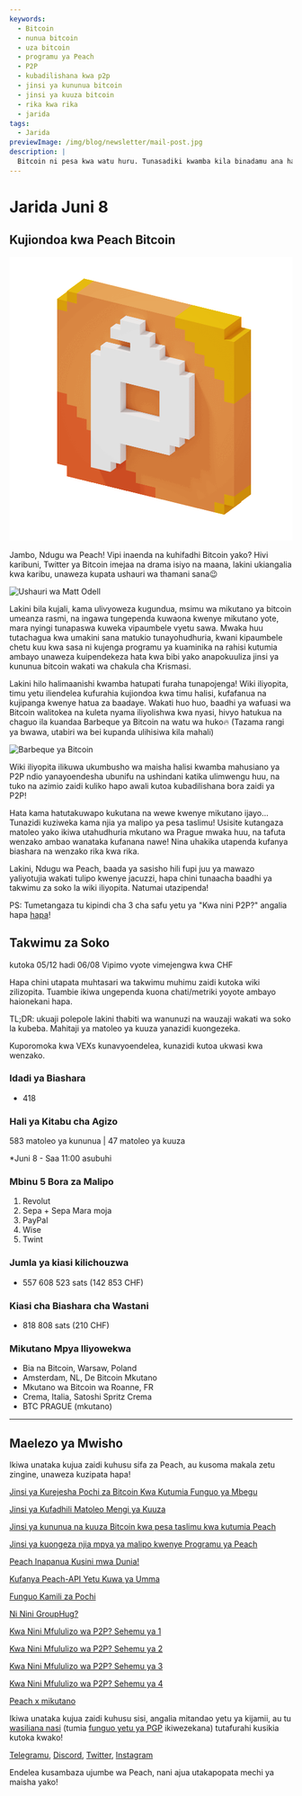 ```yaml
---
keywords:
  - Bitcoin
  - nunua bitcoin
  - uza bitcoin
  - programu ya Peach
  - P2P
  - kubadilishana kwa p2p
  - jinsi ya kununua bitcoin
  - jinsi ya kuuza bitcoin
  - rika kwa rika
  - jarida
tags:
  - Jarida
previewImage: /img/blog/newsletter/mail-post.jpg
description: |
  Bitcoin ni pesa kwa watu huru. Tunasadiki kwamba kila binadamu ana haki ya kuchagua pesa anayoitumia kuhifadhi mali yake, matokeo ya kazi yake, wakati na nguvu zake. Peach Bitcoin ndiyo jukwaa rahisi zaidi kununua na kuuza bitcoin rika kwa rika. Kusudi la Peach ni kuchangia katika uenezi wa Bitcoin mikononi mwa watu.
---
```


# Jarida Juni 8

## Kujiondoa kwa Peach Bitcoin

![gif ya peachy peach bitcoin](/img/blog/newsletter/gif-peach.gif)

Jambo, Ndugu wa Peach!
Vipi inaenda na kuhifadhi Bitcoin yako?
Hivi karibuni, Twitter ya Bitcoin imejaa na drama isiyo na maana, lakini ukiangalia kwa karibu, unaweza kupata ushauri wa thamani sana😉

![Ushauri wa Matt Odell](https://img.mailinblue.com/5647291/images/content_library/original/647f40e8867f053cd05b3683.png)

Lakini bila kujali, kama ulivyoweza kugundua, msimu wa mikutano ya bitcoin umeanza rasmi, na ingawa tungependa kuwaona kwenye mikutano yote, mara nyingi tunapaswa kuweka vipaumbele vyetu sawa. Mwaka huu tutachagua kwa umakini sana matukio tunayohudhuria, kwani kipaumbele chetu kuu kwa sasa ni kujenga programu ya kuaminika na rahisi kutumia ambayo unaweza kuipendekeza hata kwa bibi yako anapokuuliza jinsi ya kununua bitcoin wakati wa chakula cha Krismasi.

Lakini hilo halimaanishi kwamba hatupati furaha tunapojenga! Wiki iliyopita, timu yetu iliendelea kufurahia kujiondoa kwa timu halisi, kufafanua na kujipanga kwenye hatua za baadaye. Wakati huo huo, baadhi ya wafuasi wa Bitcoin walitokea na kuleta nyama iliyolishwa kwa nyasi, hivyo hatukua na chaguo ila kuandaa Barbeque ya Bitcoin na watu wa huko🔥
(Tazama rangi ya bwawa, utabiri wa bei kupanda ulihisiwa kila mahali)

![Barbeque ya Bitcoin](https://img.mailinblue.com/5647291/images/content_library/original/64804d4e000a683033621785.jpg)

Wiki iliyopita ilikuwa ukumbusho wa maisha halisi kwamba mahusiano ya P2P ndio yanayoendesha ubunifu na ushindani katika ulimwengu huu, na tuko na azimio zaidi kuliko hapo awali kutoa kubadilishana bora zaidi ya P2P!

Hata kama hatutakuwapo kukutana na wewe kwenye mikutano ijayo... Tunazidi kuziweka kama njia ya malipo ya pesa taslimu! Usisite kutangaza matoleo yako ikiwa utahudhuria mkutano wa Prague mwaka huu, na tafuta wenzako ambao wanataka kufanana nawe! Nina uhakika utapenda kufanya biashara na wenzako rika kwa rika.

Lakini, Ndugu wa Peach, baada ya sasisho hili fupi juu ya mawazo yaliyotujia wakati tulipo kwenye jacuzzi, hapa chini tunaacha baadhi ya takwimu za soko la wiki iliyopita. Natumai utazipenda!

PS: Tumetangaza tu kipindi cha 3 cha safu yetu ya "Kwa nini P2P?" angalia hapa [hapa](https://peachbitcoin.com/blog/why-p2p-chapter-3-circular-economies/)!

## Takwimu za Soko

kutoka 05/12 hadi 06/08
Vipimo vyote vimejengwa kwa CHF

Hapa chini utapata muhtasari wa takwimu muhimu zaidi kutoka wiki zilizopita. Tuambie ikiwa ungependa kuona chati/metriki yoyote ambayo haionekani hapa.

TL;DR: ukuaji polepole lakini thabiti wa wanunuzi na wauzaji wakati wa soko la kubeba. Mahitaji ya matoleo ya kuuza yanazidi kuongezeka.

Kuporomoka kwa VEXs kunavyoendelea, kunazidi kutoa ukwasi kwa wenzako.

### Idadi ya Biashara

- 418

### Hali ya Kitabu cha Agizo

583 matoleo ya kununua | 47 matoleo ya kuuza

\*Juni 8 - Saa 11:00 asubuhi

### Mbinu 5 Bora za Malipo

1. Revolut
2. Sepa + Sepa Mara moja
3. PayPal
4. Wise
5. Twint

### Jumla ya kiasi kilichouzwa

- 557 608 523 sats (142 853 CHF)

### Kiasi cha Biashara cha Wastani

- 818 808 sats (210 CHF)

### Mikutano Mpya Iliyowekwa

- Bia na Bitcoin, Warsaw, Poland
- Amsterdam, NL, De Bitcoin Mkutano
- Mkutano wa Bitcoin wa Roanne, FR
- Crema, Italia, Satoshi Spritz Crema
- BTC PRAGUE (mkutano)

---

## Maelezo ya Mwisho

Ikiwa unataka kujua zaidi kuhusu sifa za Peach, au kusoma makala zetu zingine, unaweza kuzipata hapa!

[Jinsi ya Kurejesha Pochi za Bitcoin Kwa Kutumia Funguo ya Mbegu](https://peachbitcoin.com/sw/blog/how-to-restore-peach-wallet/)

[Jinsi ya Kufadhili Matoleo Mengi ya Kuuza](https://peachbitcoin.com/sw/blog/funding-multiple-sell-offers/)

[Jinsi ya kununua na kuuza Bitcoin kwa pesa taslimu kwa kutumia Peach](https://peachbitcoin.com/sw/blog/how-to-buy-and-sell-bitcoin-with-cash-using-peach/)

[Jinsi ya kuongeza njia mpya ya malipo kwenye Programu ya Peach](https://peachbitcoin.com/sw/blog/how-to-add-a-payment-method/)

[Peach Inapanua Kusini mwa Dunia!](https://peachbitcoin.com/sw/blog/peach-expands-to-the-global-south/)

[Kufanya Peach-API Yetu Kuwa ya Umma](https://peachbitcoin.com/sw/blog/making-our-peach-api-public/)

[Funguo Kamili za Pochi](https://peachbitcoin.com/sw/blog/full-wallet-functionality/)

[Ni Nini GroupHug?](https://peachbitcoin.com/sw/blog/group-hug/)

[Kwa Nini Mfululizo wa P2P? Sehemu ya 1](https://peachbitcoin.com/sw/blog/why-p2p-chapter-1/)

[Kwa Nini Mfululizo wa P2P? Sehemu ya 2](https://peachbitcoin.com/sw/blog/why-p2p-chapter-2/)

[Kwa Nini Mfululizo wa P2P? Sehemu ya 3](https://peachbitcoin.com/sw/blog/why-p2p-chapter-3-circular-economies/)

[Kwa Nini Mfululizo wa P2P? Sehemu ya 4](https://peachbitcoin.com/sw/blog/why-p2p-chapter-4-chains-of-trust/)

[Peach x mikutano](https://peachbitcoin.com/sw/blog/peach-for-meetups/)

Ikiwa unataka kujua zaidi kuhusu sisi, angalia mitandao yetu ya kijamii, au tu [wasiliana nasi](mailto:hello@peachbitcoin.com) (tumia [funguo yetu ya PGP](https://keys.openpgp.org/vks/v1/by-fingerprint/48339A19645E2E53488E0E5479E1B270FACD1BD2) ikiwezekana) tutafurahi kusikia kutoka kwako!

[Telegramu](https://t.me/peachtopeach), [Discord](https://discord.gg/ypeHz3SW54), [Twitter](https://twitter.com/peachbitcoin), [Instagram](https://instagram.com/peachbitcoin)

Endelea kusambaza ujumbe wa Peach, nani ajua utakapopata mechi ya maisha yako!
